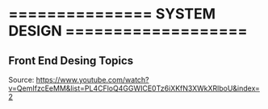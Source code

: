 # =============== SYSTEM DESIGN ===================

## Front End Desing Topics

Source: https://www.youtube.com/watch?v=QemIfzcEeMM&list=PL4CFloQ4GGWICE0Tz6iXKfN3XWkXRlboU&index=2
